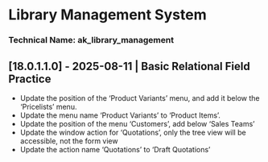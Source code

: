 # Library Management System
 
### Technical Name: ak_library_management
 
## [18.0.1.1.0] - 2025-08-11 | Basic Relational Field Practice
- Update the position of the ‘Product Variants’ menu, and add it below the ‘Pricelists’ menu. 
- Update the menu name ‘Product Variants’ to ‘Product Items’.
- Update the position of the menu ‘Customers’, add below ‘Sales Teams’
- Update the window action for ‘Quotations’, only the tree view will be accessible, not the form view 
- Update the action name ‘Quotations’ to ‘Draft Quotations’
